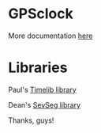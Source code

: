 # GPSclock

More documentation [here](https://hackaday.io/project/169344-orbital-atomic-clock-downlink-or-you-know-a-gps)

# Libraries
Paul's [Timelib library](https://github.com/PaulStoffregen/Time)

Dean's [SevSeg library](https://github.com/DeanIsMe/SevSeg)

Thanks, guys!